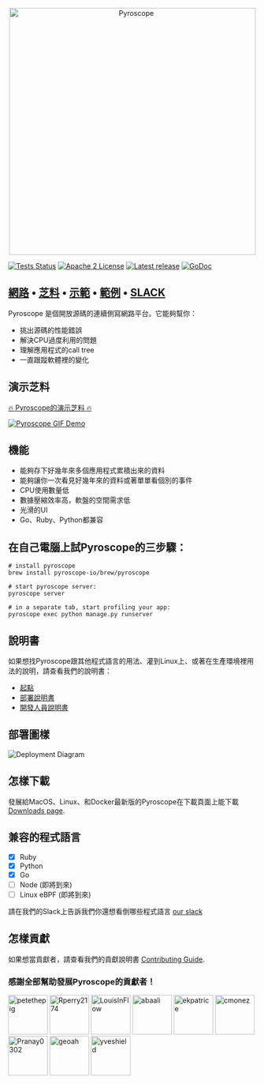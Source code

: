 <p align="center"><img alt="Pyroscope" src="https://user-images.githubusercontent.com/662636/105129037-11334180-5a99-11eb-8951-1d4aaaed50de.png" width="500px"/></p>


[![Tests Status](https://github.com/pyroscope-io/pyroscope/workflows/Tests/badge.svg)](https://github.com/pyroscope-io/pyroscope/actions?query=workflow%3ATests)
[![Apache 2 License](https://img.shields.io/badge/license-Apache%202-blue.svg)](LICENSE)
[![Latest release](https://img.shields.io/github/release/pyroscope-io/pyroscope.svg)](https://github.com/pyroscope-io/pyroscope/releases)
[![GoDoc](https://godoc.org/github.com/pyroscope-io/pyroscope?status.svg)](https://godoc.org/github.com/pyroscope-io/pyroscope)

<h2>
  <a href="https://pyroscope.io/">網路</a>
  <span> • </span>
  <a href="https://pyroscope.io/docs">芝料</a>
  <span> • </span>
  <a href="https://demo.pyroscope.io/">示範</a>
  <span> • </span>
  <a href="/examples">範例</a>
  <span> • </span>
  <a href="https://pyroscope.io/slack">SLACK</a>
</h2>

Pyroscope 是個開放源碼的連續側寫網路平台。它能夠幫你：
* 挑出源碼的性能錯誤
* 解決CPU過度利用的問題
* 理解應用程式的call tree
* 一直跟蹤軟體裡的變化

## 演示芝料

[🔥 Pyroscope的演示芝料 🔥](https://demo.pyroscope.io/)

[![Pyroscope GIF Demo](https://user-images.githubusercontent.com/662636/105124618-55b9df80-5a8f-11eb-8ad5-0e18c17c827d.gif)](https://demo.pyroscope.io/)


## 機能

* 能夠存下好幾年來多個應用程式累積出來的資料
* 能夠讓你一次看見好幾年來的資料或著單單看個別的事件
* CPU使用數量低
* 數據壓縮效率高，軟盤的空間需求低
* 光滑的UI
* Go、Ruby、Python都兼容

## 在自己電腦上試Pyroscope的三步驟：

```shell
# install pyroscope
brew install pyroscope-io/brew/pyroscope

# start pyroscope server:
pyroscope server

# in a separate tab, start profiling your app:
pyroscope exec python manage.py runserver
```

## 說明書

如果想找Pyroscope跟其他程式語言的用法、灌到Linux上、或著在生產環境裡用法的說明，請查看我們的說明書：
* [起點](https://pyroscope.io/docs/)
* [部署說明書](https://pyroscope.io/docs/deployment)
* [開發人員說明書](https://pyroscope.io/docs/developer-guide)


## 部署圖樣

![Deployment Diagram](.github/markdown-images/deployment.svg)

## 怎樣下載

發展給MacOS、Linux、和Docker最新版的Pyroscope在下載頁面上能下載 [Downloads page](https://pyroscope.io/downloads/).

## 兼容的程式語言

* [x] Ruby
* [x] Python
* [x] Go
* [ ] Node (即將到來)
* [ ] Linux eBPF (即將到來)

請在我們的Slack上告訴我們你還想看倒哪些程式語言 [our slack](https://pyroscope.io/slack)

## 怎樣貢獻

如果想當貢獻者，請查看我們的貢獻說明書 [Contributing Guide](/CONTRIBUTING.md).

### 感謝全部幫助發展Pyroscope的貢獻者！

[//]: contributor-faces
<a href="https://github.com/petethepig"><img src="https://avatars.githubusercontent.com/u/662636?v=4" title="petethepig" width="80" height="80"></a>
<a href="https://github.com/Rperry2174"><img src="https://avatars.githubusercontent.com/u/23323466?v=4" title="Rperry2174" width="80" height="80"></a>
<a href="https://github.com/LouisInFlow"><img src="https://avatars.githubusercontent.com/u/73438887?v=4" title="LouisInFlow" width="80" height="80"></a>
<a href="https://github.com/abaali"><img src="https://avatars.githubusercontent.com/u/37961057?v=4" title="abaali" width="80" height="80"></a>
<a href="https://github.com/ekpatrice"><img src="https://avatars.githubusercontent.com/u/77462462?v=4" title="ekpatrice" width="80" height="80"></a>
<a href="https://github.com/cmonez"><img src="https://avatars.githubusercontent.com/u/39146411?v=4" title="cmonez" width="80" height="80"></a>
<a href="https://github.com/Pranay0302"><img src="https://avatars.githubusercontent.com/u/55592629?v=4" title="Pranay0302" width="80" height="80"></a>
<a href="https://github.com/geoah"><img src="https://avatars.githubusercontent.com/u/88447?v=4" title="geoah" width="80" height="80"></a>
<a href="https://github.com/yveshield"><img src="https://avatars.githubusercontent.com/u/8733258?v=4" title="yveshield" width="80" height="80"></a>

[//]: contributor-faces
